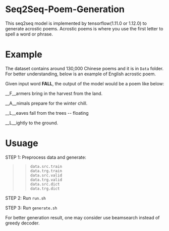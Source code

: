 # Seq2Seq-Poem-Generation

This seq2seq model is implemented by tensorflow(1.11.0 or 1.12.0) to generate acrostic poems. Acrostic poems is where you use the first letter to spell a word or phrase.

# Example
The dataset contains around 130,000 Chinese poems and it is in `Data` folder. For better understanding, below is an example of English acrostic poem.

Given input word __FALL__, the output of the model would be a poem like below:

__F__armers bring in the harvest from the land.

__A__nimals prepare for the winter chill.

__L__eaves fall from the trees -- floating

__L__ightly to the ground.


# Usuage

STEP 1: 
Preprocess data and generate:  
>>`data.src.train`  
`data.trg.train`  
`data.src.valid`  
`data.trg.valid`  
`data.src.dict`  
`data.trg.dict`  

STEP 2: Run `run.sh` 

STEP 3: Run `generate.sh`

For better generation result, one may consider use beamsearch instead of greedy decoder.